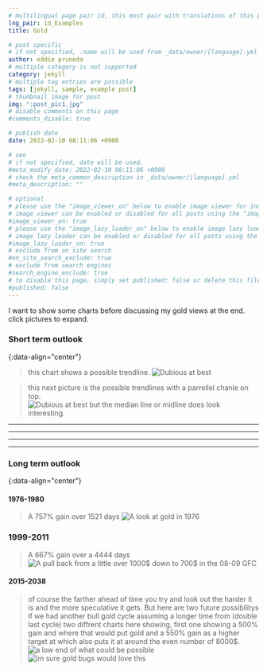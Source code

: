 ```yaml
---
# multilingual page pair id, this must pair with translations of this page. (This name must be unique)
lng_pair: id_Examples
title: Gold

# post specific
# if not specified, .name will be used from _data/owner/[language].yml
author: eddie pruneda
# multiple category is not supported
category: jekyll
# multiple tag entries are possible
tags: [jekyll, sample, example post]
# thumbnail image for post
img: ":post_pic1.jpg"
# disable comments on this page
#comments_disable: true

# publish date
date: 2022-02-10 08:11:06 +0900

# seo
# if not specified, date will be used.
#meta_modify_date: 2022-02-10 08:11:06 +0900
# check the meta_common_description in _data/owner/[language].yml
#meta_description: ""

# optional
# please use the "image_viewer_on" below to enable image viewer for individual pages or posts (_posts/ or [language]/_posts folders).
# image viewer can be enabled or disabled for all posts using the "image_viewer_posts: true" setting in _data/conf/main.yml.
#image_viewer_on: true
# please use the "image_lazy_loader_on" below to enable image lazy loader for individual pages or posts (_posts/ or [language]/_posts folders).
# image lazy loader can be enabled or disabled for all posts using the "image_lazy_loader_posts: true" setting in _data/conf/main.yml.
#image_lazy_loader_on: true
# exclude from on site search
#on_site_search_exclude: true
# exclude from search engines
#search_engine_exclude: true
# to disable this page, simply set published: false or delete this file
#published: false
---
```


<!-- outline-start -->

I want to show some charts before discussing my gold views at the end. click pictures to expand.

<!-- outline-end -->

### Short term outlook 
{:data-align="center"}

>this chart shows a possible trendline. 
![Dubious at best](:short.png)

>this next picture is the possible trendlines with a parrellel chanle on top.
![Dubious at best but the median line or midline does look interesting.](:combo.png)

***
***
***
***

### Long term outlook 
{:data-align="center"}


#### 1976-1980

>A 757% gain over 1521 days
![A look at gold in 1976](:76.png)

### 1999-2011
>A 667% gain over a 4444 days 
![A pull back from a little over 1000$ down to 700$ in the 08-09 GFC](:99.png)

#### 2015-2038
>of course the farther ahead of time you try and look out the harder it is and the more speculative it gets. But here are two future possibilitys if we had another bull gold cycle assuming a longer time from (double last cycle) two diffrent charts here showing, first one showing a 500% gain and where that would put gold and a 550% gain as a higher target at which also puts it at around the even number of 8000$.
![a low end of what could be possible](:500.png)
![im sure gold bugs would love this](:550.png)



